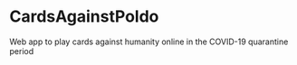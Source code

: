 # CardsAgainstPoldo
Web app to play cards against humanity online in the COVID-19 quarantine period
